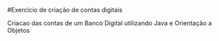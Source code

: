
#Exercício de criação de contas digitais

Criacao das contas de um Banco Digital utilizando Java e Orientação a Objetos

